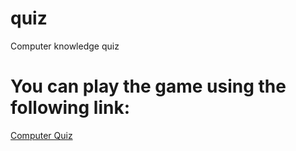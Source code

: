 # quiz
Computer knowledge quiz

# You can play the game using the following link:
[Computer Quiz](m-srl.github.io/quiz/)
